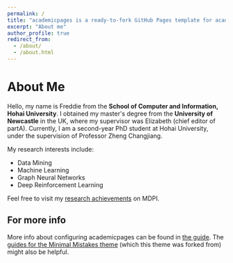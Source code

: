```yaml
---
permalink: /
title: "academicpages is a ready-to-fork GitHub Pages template for academic personal websites"
excerpt: "About me"
author_profile: true
redirect_from: 
  - /about/
  - /about.html
---
```


# About Me

Hello, my name is Freddie from the **School of Computer and Information, Hohai University**. I obtained my master's degree from the **University of Newcastle** in the UK, where my supervisor was Elizabeth (chief editor of partA). Currently, I am a second-year PhD student at Hohai University, under the supervision of Professor Zheng Changjiang.

My research interests include:

- Data Mining
- Machine Learning
- Graph Neural Networks
- Deep Reinforcement Learning

Feel free to visit my [research achievements](https://www.mdpi.com/2076-3417/13/2/711) on MDPI.





For more info
------
More info about configuring academicpages can be found in [the guide](https://academicpages.github.io/markdown/). The [guides for the Minimal Mistakes theme](https://mmistakes.github.io/minimal-mistakes/docs/configuration/) (which this theme was forked from) might also be helpful.
